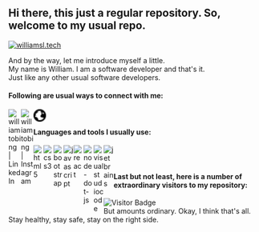 ## Hi there, this just a regular repository. So, welcome to my usual repo.

[![williamsl.tech](https://res.cloudinary.com/dox0nkwax/image/upload/v1606375628/williamsl.tech_hzgblu.png)](https://williamsl.tech/)

And by the way, let me introduce myself a little.
<br />
My name is William. I am a software developer and that's it.
<br />
Just like any other usual software developers.

#### Following are usual ways to connect with me:

[<img align="left" alt="williamtobing | LinkedIn" width="25px" src="https://cdn.jsdelivr.net/npm/simple-icons@v3/icons/linkedin.svg" />][linkedin]
[<img align="left" alt="williamtobing | Instagram" width="25px" src="https://cdn.jsdelivr.net/npm/simple-icons@v3/icons/instagram.svg" />][instagram]
[<img align="left" alt="williamtobing | Website" width="25px" src="https://raw.githubusercontent.com/iconic/open-iconic/master/svg/globe.svg" />][website]

<br />

#### Languages and tools I usually use:

<img align="left" alt="html5" width="20px" src="https://cdn.jsdelivr.net/npm/simple-icons@v3/icons/html5.svg" />
<img align="left" alt="css3" width="20px" src="https://cdn.jsdelivr.net/npm/simple-icons@v3/icons/css3.svg" />
<img align="left" alt="bootstrap" width="20px" src="https://cdn.jsdelivr.net/npm/simple-icons@v3/icons/bootstrap.svg" />
<img align="left" alt="javascript" width="20px" src="https://cdn.jsdelivr.net/npm/simple-icons@v3/icons/javascript.svg" />
<img align="left" alt="react" width="20px" src="https://cdn.jsdelivr.net/npm/simple-icons@v3/icons/react.svg" />
<img align="left" alt="node-dot-js" width="20px" src="https://cdn.jsdelivr.net/npm/simple-icons@v3/icons/node-dot-js.svg" />
<img align="left" alt="visualstudiocode" width="20px" src="https://cdn.jsdelivr.net/npm/simple-icons@v3/icons/visualstudiocode.svg" />
<img align="left" alt="jetbrains" width="20px" src="https://cdn.jsdelivr.net/npm/simple-icons@v3/icons/jetbrains.svg" />

<br />
<br />

#### Last but not least, here is a number of extraordinary visitors to my repository:

![Visitor Badge](https://visitor-badge.laobi.icu/badge?page_id=williamtobing.williamtobing) 
<br />
But amounts ordinary. Okay, I think that's all.
<br />
Stay healthy, stay safe, stay on the right side.


<!-- Definition -->
[linkedin]: https://www.linkedin.com/in/williamtobing/
[instagram]: https://www.instagram.com/william_lumbantobing/
[website]: https://williamsl.tech/
